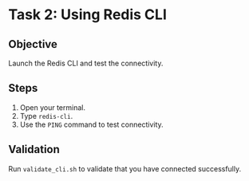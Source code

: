 # Task 2: Using Redis CLI

## Objective

Launch the Redis CLI and test the connectivity.

## Steps

1. Open your terminal.
2. Type `redis-cli`.
3. Use the `PING` command to test connectivity.

## Validation

Run `validate_cli.sh` to validate that you have connected successfully.
